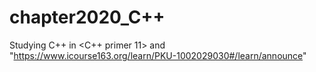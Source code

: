 # chapter2020_C++
Studying C++ in &lt;C++ primer 11> and "https://www.icourse163.org/learn/PKU-1002029030#/learn/announce"
